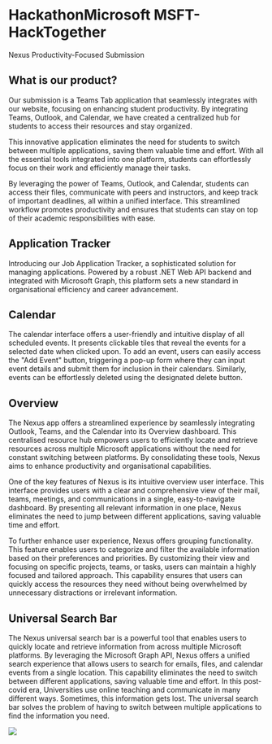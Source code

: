 # HackathonMicrosoft  MSFT-HackTogether
Nexus Productivity-Focused Submission

## What is our product?
Our submission is a Teams Tab application that seamlessly integrates with our website, focusing on enhancing student productivity. By integrating Teams, Outlook, and Calendar, we have created a centralized hub for students to access their resources and stay organized.

This innovative application eliminates the need for students to switch between multiple applications, saving them valuable time and effort. With all the essential tools integrated into one platform, students can effortlessly focus on their work and efficiently manage their tasks.

By leveraging the power of Teams, Outlook, and Calendar, students can access their files, communicate with peers and instructors, and keep track of important deadlines, all within a unified interface. This streamlined workflow promotes productivity and ensures that students can stay on top of their academic responsibilities with ease.

## Application Tracker
Introducing our Job Application Tracker, a sophisticated solution for managing applications. Powered by a robust .NET Web API backend and integrated with Microsoft Graph, this platform sets a new standard in organisational efficiency and career advancement.

## Calendar 
The calendar interface offers a user-friendly and intuitive display of all scheduled events. It presents clickable tiles that reveal the events for a selected date when clicked upon. To add an event, users can easily access the "Add Event" button, triggering a pop-up form where they can input event details and submit them for inclusion in their calendars. Similarly, events can be effortlessly deleted using the designated delete button.


## Overview

The Nexus app offers a streamlined experience by seamlessly integrating Outlook, Teams, and the Calendar into its Overview dashboard. This centralised resource hub empowers users to efficiently locate and retrieve resources across multiple Microsoft applications without the need for constant switching between platforms. By consolidating these tools, Nexus aims to enhance productivity and organisational capabilities.

One of the key features of Nexus is its intuitive overview user interface. This interface provides users with a clear and comprehensive view of their mail, teams, meetings, and communications in a single, easy-to-navigate dashboard. By presenting all relevant information in one place, Nexus eliminates the need to jump between different applications, saving valuable time and effort.

To further enhance user experience, Nexus offers grouping functionality. This feature enables users to categorize and filter the available information based on their preferences and priorities. By customizing their view and focusing on specific projects, teams, or tasks, users can maintain a highly focused and tailored approach. This capability ensures that users can quickly access the resources they need without being overwhelmed by unnecessary distractions or irrelevant information.

## Universal Search Bar

The Nexus universal search bar is a powerful tool that enables users to quickly locate and retrieve information from across multiple Microsoft platforms. By leveraging the Microsoft Graph API, Nexus offers a unified search experience that allows users to search for emails, files, and calendar events from a single location. This capability eliminates the need to switch between different applications, saving valuable time and effort. In this post-covid era, Universities use online teaching and communicate in many different ways. Sometimes, this information gets lost. The universal search bar solves the problem of having to switch between multiple applications to find the information you need.



<img src="https://pnptelemetry.azurewebsites.net/teams-dev-samples/samples/app-nexus-productivity">
